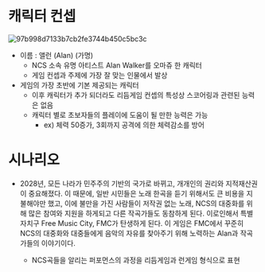 # 캐릭터 컨셉
![97b998d7133b7cb2fe3744b450c5bc3c](https://user-images.githubusercontent.com/43487873/48670087-f54c5200-eb54-11e8-989a-6f036cbac0b3.jpg)


 * 이름 : 앨런 (Alan) (가명)
    * NCS 소속 유명 아티스트 Alan Walker를 오마쥬 한 캐릭터
    * 게임 컨셉과 주제에 가장 잘 맞는 인물에서 발상
 * 게임의 가장 초반에 기본 제공되는 캐릭터
    * 이후 캐릭터가 추가 되더라도 리듬게임 컨셉의 특성상 스코어링과 관련된 능력은 없음
    * 캐릭터 별로 초보자들의 플레이에 도움이 될 만한 능력은 가능
       * ex) 체력 50증가, 3회까지 공격에 의한 체력감소를 방어

# 시나리오

 * 2028년, 모든 나라가 민주주의 기반의 국가로 바뀌고, 개개인의 권리와 지적재산권이 중요해졌다. 이 때문에, 일반 시민들은 노래 한곡을 듣기 위해서도 큰 비용을 지불해야만 했고, 이에 불만을 가진 사람들이 저작권 없는 노래, NCS의 대중화를 위해 많은 참여와 지원을 하게되고 다른 작곡가들도 동참하게 된다. 이로인해서 특별자치구 Free Music City, FMC가 탄생하게 된다. 이 게임은 FMC에서 꾸준히 NCS의 대중화와 대중들에게 음악의 자유를 찾아주기 위해 노력하는 Alan과 작곡가들의 이야기이다.

    * NCS곡들을 알리는 퍼포먼스의 과정을 리듬게임과 런게임 형식으로 표현


 

